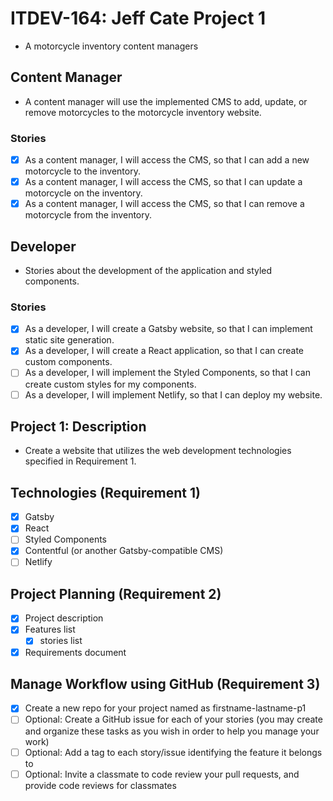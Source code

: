 # ITDEV-164: Jeff Cate Project 1

* A motorcycle inventory content managers

<!-- 
## Feature
*  
### Stories
- [ ] As a _, I will _, so that I can. -->

## Content Manager
* A content manager will use the implemented CMS to add, update, or remove motorcycles to the motorcycle inventory website.
### Stories
- [x] As a content manager, I will access the CMS, so that I can add a new motorcycle to the inventory.
- [x] As a content manager, I will access the CMS, so that I can update a motorcycle on the inventory.
- [x] As a content manager, I will access the CMS, so that I can remove a motorcycle from the inventory.

## Developer
* Stories about the development of the application and styled components.
### Stories
- [x] As a developer, I will create a Gatsby website, so that I can implement static site generation.
- [x] As a developer, I will create a React application, so that I can create custom components.
- [ ] As a developer, I will implement the Styled Components, so that I can create custom styles for my components.
- [ ] As a developer, I will implement Netlify, so that I can deploy my website.

## Project 1: Description

* Create a website that utilizes the web development technologies specified in Requirement 1.

## Technologies (Requirement 1)

- [x] Gatsby
- [x] React
- [ ] Styled Components
- [x] Contentful (or another Gatsby-compatible CMS)
- [ ] Netlify

## Project Planning (Requirement 2)

- [x] Project description
- [x] Features list
    - [x] stories list
- [x] Requirements document

## Manage Workflow using GitHub (Requirement 3)

- [x] Create a new repo for your project named as firstname-lastname-p1
- [ ] Optional: Create a GitHub issue for each of your stories (you may create and organize these tasks as you wish in order to help you manage your work)
- [ ] Optional: Add a tag to each story/issue identifying the feature it belongs to
- [ ] Optional: Invite a classmate to code review your pull requests, and provide code reviews for classmates
